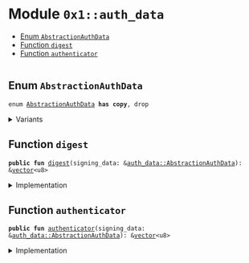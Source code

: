 
<a id="0x1_auth_data"></a>

# Module `0x1::auth_data`



-  [Enum `AbstractionAuthData`](#0x1_auth_data_AbstractionAuthData)
-  [Function `digest`](#0x1_auth_data_digest)
-  [Function `authenticator`](#0x1_auth_data_authenticator)


<pre><code></code></pre>



<a id="0x1_auth_data_AbstractionAuthData"></a>

## Enum `AbstractionAuthData`



<pre><code>enum <a href="auth_data.md#0x1_auth_data_AbstractionAuthData">AbstractionAuthData</a> <b>has</b> <b>copy</b>, drop
</code></pre>



<details>
<summary>Variants</summary>


<details>
<summary>V1</summary>


<details>
<summary>Fields</summary>


<dl>
<dt>
<code>digest: <a href="../../nabob-stdlib/../move-stdlib/doc/vector.md#0x1_vector">vector</a>&lt;u8&gt;</code>
</dt>
<dd>

</dd>
<dt>
<code>authenticator: <a href="../../nabob-stdlib/../move-stdlib/doc/vector.md#0x1_vector">vector</a>&lt;u8&gt;</code>
</dt>
<dd>

</dd>
</dl>


</details>

</details>

</details>

<a id="0x1_auth_data_digest"></a>

## Function `digest`



<pre><code><b>public</b> <b>fun</b> <a href="auth_data.md#0x1_auth_data_digest">digest</a>(signing_data: &<a href="auth_data.md#0x1_auth_data_AbstractionAuthData">auth_data::AbstractionAuthData</a>): &<a href="../../nabob-stdlib/../move-stdlib/doc/vector.md#0x1_vector">vector</a>&lt;u8&gt;
</code></pre>



<details>
<summary>Implementation</summary>


<pre><code><b>public</b> <b>fun</b> <a href="auth_data.md#0x1_auth_data_digest">digest</a>(signing_data: &<a href="auth_data.md#0x1_auth_data_AbstractionAuthData">AbstractionAuthData</a>): &<a href="../../nabob-stdlib/../move-stdlib/doc/vector.md#0x1_vector">vector</a>&lt;u8&gt; {
    &signing_data.digest
}
</code></pre>



</details>

<a id="0x1_auth_data_authenticator"></a>

## Function `authenticator`



<pre><code><b>public</b> <b>fun</b> <a href="auth_data.md#0x1_auth_data_authenticator">authenticator</a>(signing_data: &<a href="auth_data.md#0x1_auth_data_AbstractionAuthData">auth_data::AbstractionAuthData</a>): &<a href="../../nabob-stdlib/../move-stdlib/doc/vector.md#0x1_vector">vector</a>&lt;u8&gt;
</code></pre>



<details>
<summary>Implementation</summary>


<pre><code><b>public</b> <b>fun</b> <a href="auth_data.md#0x1_auth_data_authenticator">authenticator</a>(signing_data: &<a href="auth_data.md#0x1_auth_data_AbstractionAuthData">AbstractionAuthData</a>): &<a href="../../nabob-stdlib/../move-stdlib/doc/vector.md#0x1_vector">vector</a>&lt;u8&gt; {
    &signing_data.authenticator
}
</code></pre>



</details>


[move-book]: https://nabob.dev/move/book/SUMMARY
